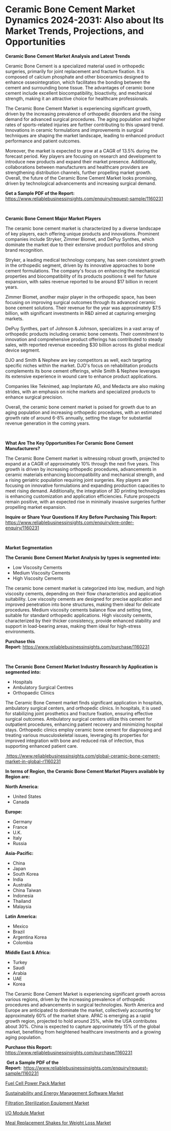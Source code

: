 <p><h1>Ceramic Bone Cement Market Dynamics 2024-2031: Also about Its Market Trends, Projections, and Opportunities</h1></p><p><strong>Ceramic Bone Cement Market Analysis and Latest Trends</strong></p>
<p><p>Ceramic Bone Cement is a specialized material used in orthopedic surgeries, primarily for joint replacement and fracture fixation. It is composed of calcium phosphate and other bioceramics designed to enhance osseointegration, which facilitates the bonding between the cement and surrounding bone tissue. The advantages of ceramic bone cement include excellent biocompatibility, bioactivity, and mechanical strength, making it an attractive choice for healthcare professionals.</p><p>The Ceramic Bone Cement Market is experiencing significant growth, driven by the increasing prevalence of orthopedic disorders and the rising demand for advanced surgical procedures. The aging population and higher rates of sports-related injuries are further contributing to this upward trend. Innovations in ceramic formulations and improvements in surgical techniques are shaping the market landscape, leading to enhanced product performance and patient outcomes.</p><p>Moreover, the market is expected to grow at a CAGR of 13.5% during the forecast period. Key players are focusing on research and development to introduce new products and expand their market presence. Additionally, collaborations between manufacturers and healthcare providers are strengthening distribution channels, further propelling market growth. Overall, the future of the Ceramic Bone Cement Market looks promising, driven by technological advancements and increasing surgical demand.</p></p>
<p><strong>Get a Sample PDF of the Report:&nbsp;</strong> <a href="https://www.reliablebusinessinsights.com/enquiry/request-sample/1160231?utm_campaign=62&utm_medium=2&utm_source=Github&utm_content=ia&utm_term=05122024&utm_id=ceramic-bone-cement">https://www.reliablebusinessinsights.com/enquiry/request-sample/1160231</a></p>
<p>&nbsp;</p>
<p><strong>Ceramic Bone Cement Major Market Players</strong></p>
<p><p>The ceramic bone cement market is characterized by a diverse landscape of key players, each offering unique products and innovations. Prominent companies include Stryker, Zimmer Biomet, and DePuy Synthes, which dominate the market due to their extensive product portfolios and strong brand recognition.</p><p>Stryker, a leading medical technology company, has seen consistent growth in the orthopedic segment, driven by its innovative approaches to bone cement formulations. The company's focus on enhancing the mechanical properties and biocompatibility of its products positions it well for future expansion, with sales revenue reported to be around $17 billion in recent years.</p><p>Zimmer Biomet, another major player in the orthopedic space, has been focusing on improving surgical outcomes through its advanced ceramic bone cement solutions. Their revenue for the year was approximately $7.5 billion, with significant investments in R&D aimed at capturing emerging markets.</p><p>DePuy Synthes, part of Johnson & Johnson, specializes in a vast array of orthopedic products including ceramic bone cements. Their commitment to innovation and comprehensive product offerings has contributed to steady sales, with reported revenue exceeding $30 billion across its global medical device segment.</p><p>DJO and Smith & Nephew are key competitors as well, each targeting specific niches within the market. DJO's focus on rehabilitation products complements its bone cement offerings, while Smith & Nephew leverages its extensive experience in wound care to enhance product applications.</p><p>Companies like Teknimed, aap Implantate AG, and Medacta are also making strides, with an emphasis on niche markets and specialized products to enhance surgical precision.</p><p>Overall, the ceramic bone cement market is poised for growth due to an aging population and increasing orthopedic procedures, with an estimated growth rate of around 6-8% annually, setting the stage for substantial revenue generation in the coming years.</p></p>
<p>&nbsp;</p>
<p><strong>What Are The Key Opportunities For Ceramic Bone Cement Manufacturers?</strong></p>
<p><p>The Ceramic Bone Cement market is witnessing robust growth, projected to expand at a CAGR of approximately 10% through the next five years. This growth is driven by increasing orthopedic procedures, advancements in ceramic materials enhancing biocompatibility and mechanical strength, and a rising geriatric population requiring joint surgeries. Key players are focusing on innovative formulations and expanding production capacities to meet rising demand. Additionally, the integration of 3D printing technologies is enhancing customization and application efficiencies. Future prospects remain positive, with an expected rise in minimally invasive surgeries further propelling market expansion.</p></p>
<p><strong>Inquire or Share Your Questions If Any Before Purchasing This Report:</strong> <a href="https://www.reliablebusinessinsights.com/enquiry/pre-order-enquiry/1160231?utm_campaign=62&utm_medium=2&utm_source=Github&utm_content=ia&utm_term=05122024&utm_id=ceramic-bone-cement">https://www.reliablebusinessinsights.com/enquiry/pre-order-enquiry/1160231</a></p>
<p>&nbsp;</p>
<p><strong>Market Segmentation</strong></p>
<p><strong>The Ceramic Bone Cement Market Analysis by types is segmented into:</strong></p>
<p><ul><li>Low Viscosity Cements</li><li>Medium Viscosity Cements</li><li>High Viscosity Cements</li></ul></p>
<p><p>The ceramic bone cement market is categorized into low, medium, and high viscosity cements, depending on their flow characteristics and application suitability. Low viscosity cements are designed for precise application and improved penetration into bone structures, making them ideal for delicate procedures. Medium viscosity cements balance flow and setting time, suitable for standard orthopedic applications. High viscosity cements, characterized by their thicker consistency, provide enhanced stability and support in load-bearing areas, making them ideal for high-stress environments.</p></p>
<p><strong>Purchase this Report:&nbsp;</strong><a href="https://www.reliablebusinessinsights.com/purchase/1160231?utm_campaign=62&utm_medium=2&utm_source=Github&utm_content=ia&utm_term=05122024&utm_id=ceramic-bone-cement">https://www.reliablebusinessinsights.com/purchase/1160231</a></p>
<p>&nbsp;</p>
<p><strong>The Ceramic Bone Cement Market Industry Research by Application is segmented into:</strong></p>
<p><ul><li>Hospitals</li><li>Ambulatory Surgical Centres</li><li>Orthopaedic Clinics</li></ul></p>
<p><p>The Ceramic Bone Cement market finds significant application in hospitals, ambulatory surgical centers, and orthopedic clinics. In hospitals, it is used for stabilizing joint prosthetics and fracture fixation, ensuring effective surgical outcomes. Ambulatory surgical centers utilize this cement for outpatient procedures, enhancing patient recovery and minimizing hospital stays. Orthopedic clinics employ ceramic bone cement for diagnosing and treating various musculoskeletal issues, leveraging its properties for improved integration with bone and reduced risk of infection, thus supporting enhanced patient care.</p></p>
<p><a href="https://www.reliablebusinessinsights.com/global-ceramic-bone-cement-market-in-global-r1160231?utm_campaign=62&utm_medium=2&utm_source=Github&utm_content=ia&utm_term=05122024&utm_id=ceramic-bone-cement">&nbsp;https://www.reliablebusinessinsights.com/global-ceramic-bone-cement-market-in-global-r1160231</a></p>
<p><strong>In terms of Region, the Ceramic Bone Cement Market Players available by Region are:</strong></p>
<p>
    <p> <strong> North America: </strong>
        <ul>
            <li>United States</li>
            <li>Canada</li>
        </ul>
        </p> 
    <p> <strong> Europe: </strong>
        <ul>
            <li>Germany</li>
            <li>France</li>
            <li>U.K.</li>
            <li>Italy</li>
            <li>Russia</li>
        </ul>
        </p> 
    <p> <strong> Asia-Pacific: </strong>
        <ul>
            <li>China</li>
            <li>Japan</li>
            <li>South Korea</li>
            <li>India</li>
            <li>Australia</li>
            <li>China Taiwan</li>
            <li>Indonesia</li>
            <li>Thailand</li>
            <li>Malaysia</li>
        </ul>
        </p> 
    <p> <strong> Latin America: </strong>
        <ul>
            <li>Mexico</li>
            <li>Brazil</li>
            <li>Argentina Korea</li>
            <li>Colombia</li>
        </ul>
        </p> 
    <p> <strong> Middle East & Africa: </strong>
        <ul>
            <li>Turkey</li>
            <li>Saudi</li>
            <li>Arabia</li>
            <li>UAE</li>
            <li>Korea</li>
        </ul>
    </p>
    </p>
<p><p>The Ceramic Bone Cement Market is experiencing significant growth across various regions, driven by the increasing prevalence of orthopedic procedures and advancements in surgical technologies. North America and Europe are anticipated to dominate the market, collectively accounting for approximately 60% of the market share. APAC is emerging as a rapid growth region, projected to hold around 25%, while the USA contributes about 30%. China is expected to capture approximately 15% of the global market, benefiting from heightened healthcare investments and a growing aging population.</p></p>
<p><strong>Purchase this Report: </strong><a href="https://www.reliablebusinessinsights.com/purchase/1160231?utm_campaign=62&utm_medium=2&utm_source=Github&utm_content=ia&utm_term=05122024&utm_id=ceramic-bone-cement">https://www.reliablebusinessinsights.com/purchase/1160231</a></p>
<p>&nbsp;<strong>Get a Sample PDF of the Report:&nbsp;&nbsp;</strong><a href="https://www.reliablebusinessinsights.com/enquiry/request-sample/1160231?utm_campaign=62&utm_medium=2&utm_source=Github&utm_content=ia&utm_term=05122024&utm_id=ceramic-bone-cement">https://www.reliablebusinessinsights.com/enquiry/request-sample/1160231</a></p>
<p><strong></strong></p>
<p><p><a href="https://issuu.com/reportprime-2/docs/fuel-cell-power-pack-market-size-2030.pptx?utm_campaign=62&utm_medium=2&utm_source=Github&utm_content=ia&utm_term=05122024&utm_id=ceramic-bone-cement">Fuel Cell Power Pack Market</a></p><p><a href="https://www.linkedin.com/pulse/sustainability-energy-management-software-market-size-expand-gmmbf?utm_campaign=62&utm_medium=2&utm_source=Github&utm_content=ia&utm_term=05122024&utm_id=ceramic-bone-cement">Sustainability and Energy Management Software Market</a></p><p><a href="https://github.com/WashimHussain441/Market-Research-Report-List-1/blob/main/filtration-sterilization-equipment-market.md?utm_campaign=62&utm_medium=2&utm_source=Github&utm_content=ia&utm_term=05122024&utm_id=ceramic-bone-cement">Filtration Sterilization Equipment Market</a></p><p><a href="https://github.com/SanjidaMahmud54/Market-Research-Report-List-1/blob/main/io-module-market.md?utm_campaign=62&utm_medium=2&utm_source=Github&utm_content=ia&utm_term=05122024&utm_id=ceramic-bone-cement">I/O Module Market</a></p><p><a href="https://www.linkedin.com/pulse/navigating-competitive-landscape-meal-replacement-shakes-weight-mwble?utm_campaign=62&utm_medium=2&utm_source=Github&utm_content=ia&utm_term=05122024&utm_id=ceramic-bone-cement">Meal Replacement Shakes for Weight Loss Market</a></p></p>